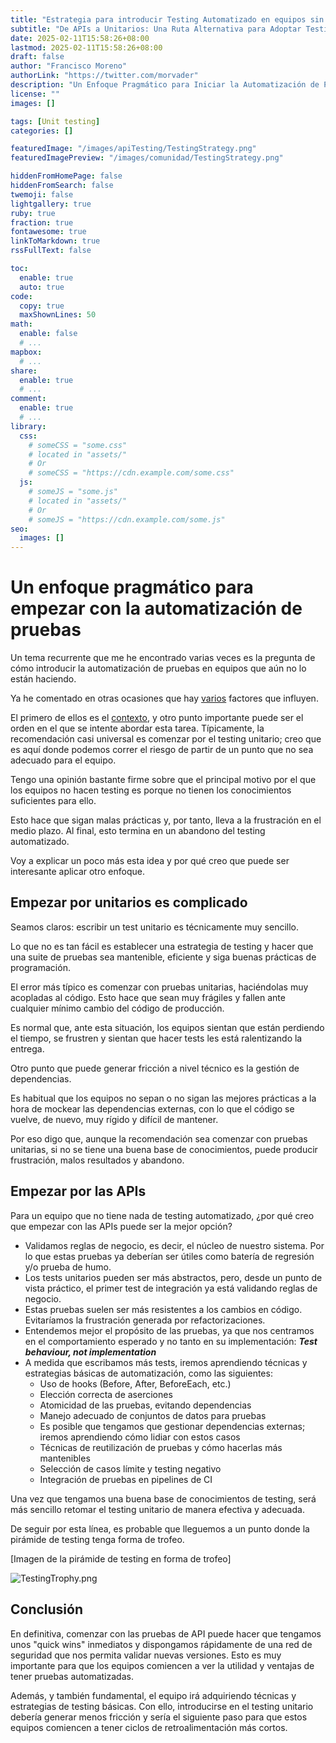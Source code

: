 ```yaml
---
title: "Estrategia para introducir Testing Automatizado en equipos sin experiencia"
subtitle: "De APIs a Unitarios: Una Ruta Alternativa para Adoptar Testing Automatizado"
date: 2025-02-11T15:58:26+08:00
lastmod: 2025-02-11T15:58:26+08:00
draft: false
author: "Francisco Moreno"
authorLink: "https://twitter.com/morvader"
description: "Un Enfoque Pragmático para Iniciar la Automatización de Pruebas"
license: ""
images: []

tags: [Unit testing]
categories: []

featuredImage: "/images/apiTesting/TestingStrategy.png"
featuredImagePreview: "/images/comunidad/TestingStrategy.png"

hiddenFromHomePage: false
hiddenFromSearch: false
twemoji: false
lightgallery: true
ruby: true
fraction: true
fontawesome: true
linkToMarkdown: true
rssFullText: false

toc:
  enable: true
  auto: true
code:
  copy: true
  maxShownLines: 50
math:
  enable: false
  # ...
mapbox:
  # ...
share:
  enable: true
  # ...
comment:
  enable: true
  # ...
library:
  css:
    # someCSS = "some.css"
    # located in "assets/"
    # Or
    # someCSS = "https://cdn.example.com/some.css"
  js:
    # someJS = "some.js"
    # located in "assets/"
    # Or
    # someJS = "https://cdn.example.com/some.js"
seo:
  images: []
---
```

<!--more-->

# Un enfoque pragmático para empezar con la automatización de pruebas

Un tema recurrente que me he encontrado varias veces es la pregunta de cómo introducir la automatización de pruebas en equipos que aún no lo están haciendo.

Ya he comentado en otras ocasiones que hay [varios](https://medium.com/@morvader/es-el-rol-de-qa-necesario-en-los-equipos-ac6858586c7b) factores que influyen.

El primero de ellos es el [contexto](https://medium.com/@morvader/testing-iceberg-2cc7501f4e06), y otro punto importante puede ser el orden en el que se intente abordar esta tarea. Típicamente, la recomendación casi universal es comenzar por el testing unitario; creo que es aquí donde podemos correr el riesgo de partir de un punto que no sea adecuado para el equipo.

Tengo una opinión bastante firme sobre que el principal motivo por el que los equipos no hacen testing es porque no tienen los conocimientos suficientes para ello.

Esto hace que sigan malas prácticas y, por tanto, lleva a la frustración en el medio plazo. Al final, esto termina en un abandono del testing automatizado.

Voy a explicar un poco más esta idea y por qué creo que puede ser interesante aplicar otro enfoque.

## Empezar por unitarios es complicado

Seamos claros: escribir un test unitario es técnicamente muy sencillo.

Lo que no es tan fácil es establecer una estrategia de testing y hacer que una suite de pruebas sea mantenible, eficiente y siga buenas prácticas de programación.

El error más típico es comenzar con pruebas unitarias, haciéndolas muy acopladas al código. Esto hace que sean muy frágiles y fallen ante cualquier mínimo cambio del código de producción.

Es normal que, ante esta situación, los equipos sientan que están perdiendo el tiempo, se frustren y sientan que hacer tests les está ralentizando la entrega.

Otro punto que puede generar fricción a nivel técnico es la gestión de dependencias.

Es habitual que los equipos no sepan o no sigan las mejores prácticas a la hora de mockear las dependencias externas, con lo que el código se vuelve, de nuevo, muy rígido y difícil de mantener.

Por eso digo que, aunque la recomendación sea comenzar con pruebas unitarias, si no se tiene una buena base de conocimientos, puede producir frustración, malos resultados y abandono.

## Empezar por las APIs

Para un equipo que no tiene nada de testing automatizado, ¿por qué creo que empezar con las APIs puede ser la mejor opción?

- Validamos reglas de negocio, es decir, el núcleo de nuestro sistema. Por lo que estas pruebas ya deberían ser útiles como batería de regresión y/o prueba de humo.
- Los tests unitarios pueden ser más abstractos, pero, desde un punto de vista práctico, el primer test de integración ya está validando reglas de negocio.
- Estas pruebas suelen ser más resistentes a los cambios en código. Evitaríamos la frustración generada por refactorizaciones.
- Entendemos mejor el propósito de las pruebas, ya que nos centramos en el comportamiento esperado y no tanto en su implementación: ***Test behaviour, not implementation***
- A medida que escribamos más tests, iremos aprendiendo técnicas y estrategias básicas de automatización, como las siguientes:
  - Uso de hooks (Before, After, BeforeEach, etc.)
  - Elección correcta de aserciones
  - Atomicidad de las pruebas, evitando dependencias
  - Manejo adecuado de conjuntos de datos para pruebas
  - Es posible que tengamos que gestionar dependencias externas; iremos aprendiendo cómo lidiar con estos casos
  - Técnicas de reutilización de pruebas y cómo hacerlas más mantenibles
  - Selección de casos límite y testing negativo
  - Integración de pruebas en pipelines de CI

Una vez que tengamos una buena base de conocimientos de testing, será más sencillo retomar el testing unitario de manera efectiva y adecuada.

De seguir por esta línea, es probable que lleguemos a un punto donde la pirámide de testing tenga forma de trofeo.

[Imagen de la pirámide de testing en forma de trofeo]

![TestingTrophy.png](/images/apiTesting/TestingTrophy.png)

## Conclusión

En definitiva, comenzar con las pruebas de API puede hacer que tengamos unos "quick wins" inmediatos y dispongamos rápidamente de una red de seguridad que nos permita validar nuevas versiones. Esto es muy importante para que los equipos comiencen a ver la utilidad y ventajas de tener pruebas automatizadas.

Además, y también fundamental, el equipo irá adquiriendo técnicas y estrategias de testing básicas. Con ello, introducirse en el testing unitario debería generar menos fricción y sería el siguiente paso para que estos equipos comiencen a tener ciclos de retroalimentación más cortos.
